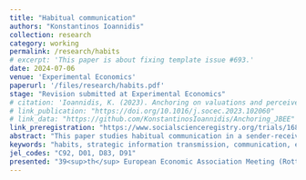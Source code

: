 ```yaml
---
title: "Habitual communication"
authors: "Konstantinos Ioannidis"
collection: research
category: working
permalink: /research/habits
# excerpt: 'This paper is about fixing template issue #693.'
date: 2024-07-06
venue: 'Experimental Economics'
paperurl: '/files/research/habits.pdf'
stage: "Revision submitted at Experimental Economics"
# citation: 'Ioannidis, K. (2023). Anchoring on valuations and perceived informativeness. <i>Journal of Behavioral and Experimental Economics</i>. 106(102060).'
# link_publication: "https://doi.org/10.1016/j.socec.2023.102060"
# link_data: "https://github.com/KonstantinosIoannidis/Anchoring_JBEE"
link_preregistration: "https://www.socialscienceregistry.org/trials/16899"
abstract: "This paper studies habitual communication in a sender-receiver setting with information asymmetry. We investigate how habits formed in familiar environments affect communication in an unfamiliar environment. Using a controlled experiment with varying levels of preference alignment, we test two hypotheses: (i) whether familiarity with common-interest compared to conflicting-interest environments leads to more informative communication in an unfamiliar environment, and (ii) how reliance on communication habits varies based on the frequency of interacting in an unfamiliar environment. We find evidence for habitual communication only when the unfamiliar environment occurs rarely. Analysis of individual decisions provides suggestive evidence on the mechanisms."
keywords: "habits, strategic information transmission, communication, experiment"
jel_codes: "C92, D01, D83, D91"
presented: "39<sup>th</sup> European Economic Association Meeting (Rotterdam, 2024), 48<sup>th</sup> SABE/IAREP Joint Conference (Dundee, 2024), 13<sup>th</sup> Southern Europe Experimental Team´s Meeting (Malaga, 2024), Birmingham Behavioural Economics Workshop (Birmingham, 2022), CBESS-CeDEx-CREED Annual Meeting (online, 2021), Economic Science Association World Meeting (online, 2021), CBESS-CeDEx CREED Annual Meeting (online, 2020)"
---
```


